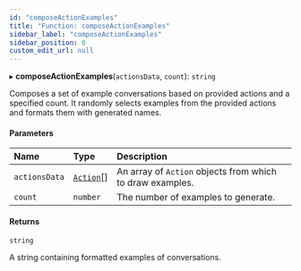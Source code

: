 ```yaml
---
id: "composeActionExamples"
title: "Function: composeActionExamples"
sidebar_label: "composeActionExamples"
sidebar_position: 0
custom_edit_url: null
---
```


▸ **composeActionExamples**(`actionsData`, `count`): `string`

Composes a set of example conversations based on provided actions and a specified count.
It randomly selects examples from the provided actions and formats them with generated names.

#### Parameters

| Name | Type | Description |
| :------ | :------ | :------ |
| `actionsData` | [`Action`](../interfaces/Action.md)[] | An array of `Action` objects from which to draw examples. |
| `count` | `number` | The number of examples to generate. |

#### Returns

`string`

A string containing formatted examples of conversations.
